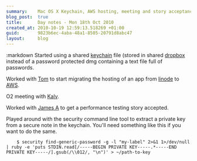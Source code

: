 ```yaml
---
summary:    Mac OS X Keychain, AWS hosting, meeting and story acceptance
blog_post:  true
title:      Day notes - Mon 18th Oct 2010
created_at: 2010-10-19 12:59:13.518269 +01:00
guid:       9823b6ec-4aba-48a1-8505-20791d8abc47
layout:     blog
---
```

:markdown
  Started using a shared [keychain](http://en.wikipedia.org/wiki/Keychain_\(Mac_OS\)) file (stored in shared [dropbox](https://www.dropbox.com/) instead of a password protected dmg containing a text file full of passwords.

  Worked with [Tom](http://tomafro.net/) to start migrating the hosting of an app from [linode](http://www.linode.com/) to [AWS](http://aws.amazon.com/).

  O2 meeting with [Kalv](http://kalv.co.uk/).

  Worked with [James A](http://www.interblah.net/) to get a performance testing story accepted.

  Played around with the security command line tool to extract a private key from a secure note in the keychain.  You'll need something like this if you want to do the same.

        $ security find-generic-password -g -l "my-label" 2>&1 1>/dev/null | ruby -e 'puts STDIN.read[/-----BEGIN PRIVATE KEY-----.*-----END PRIVATE KEY-----/].gsub(/\\012/, "\n")' > ~/path-to-key
